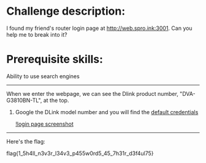 Challenge description:
===
I found my friend's router login page at http://web.spro.ink:3001. Can you help me to break into it?

Prerequisite skills:
===
Ability to use search engines

---
When we enter the webpage, we can see the Dlink product number, "DVA-G3810BN-TL", at the top.

1. Google the DLink model number and you will find the [default credentials]( http://setuprouter.com/router/dlink/dva-g3810bn-tl/login.htm)

    [!login page screenshot](https://github.com/HLOverflow/2016-CTF101-workshops-writeups/blob/master/challenge2/challenge2.jpg "login page")

---
Here's the flag:

flag{1_5h4ll_n3v3r_l34v3_p455w0rd5_45_7h31r_d3f4ul75}
